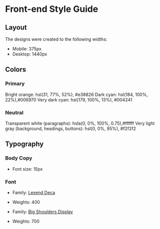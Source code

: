 # Front-end Style Guide

## Layout

The designs were created to the following widths:

- Mobile: 375px
- Desktop: 1440px

## Colors

### Primary

Bright orange: hsl(31, 77%, 52%),	#e38826
Dark cyan: hsl(184, 100%, 22%),#006970
Very dark cyan: hsl(179, 100%, 13%),	#004241
### Neutral

Transparent white (paragraphs): hsla(0, 0%, 100%, 0.75),#ffffff
Very light gray (background, headings, buttons): hsl(0, 0%, 95%),	#f2f2f2

## Typography

### Body Copy

- Font size: 15px

### Font

- Family: [Lexend Deca](https://fonts.google.com/specimen/Lexend+Deca)
- Weights: 400

- Family: [Big Shoulders Display](https://fonts.google.com/specimen/Big+Shoulders+Display)
- Weights: 700
